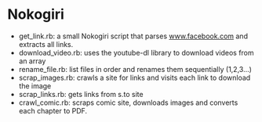 # Nokogiri

- get_link.rb: a small Nokogiri script that parses www.facebook.com and extracts all links.
- download_video.rb: uses the youtube-dl library to download videos from an array
- rename_file.rb: list files in order and renames them sequentially (1,2,3...)
- scrap_images.rb: crawls a site for links and visits each link to download the image
- scrap_links.rb: gets links from s.to site
- crawl_comic.rb: scraps comic site, downloads images and converts each chapter to PDF.
